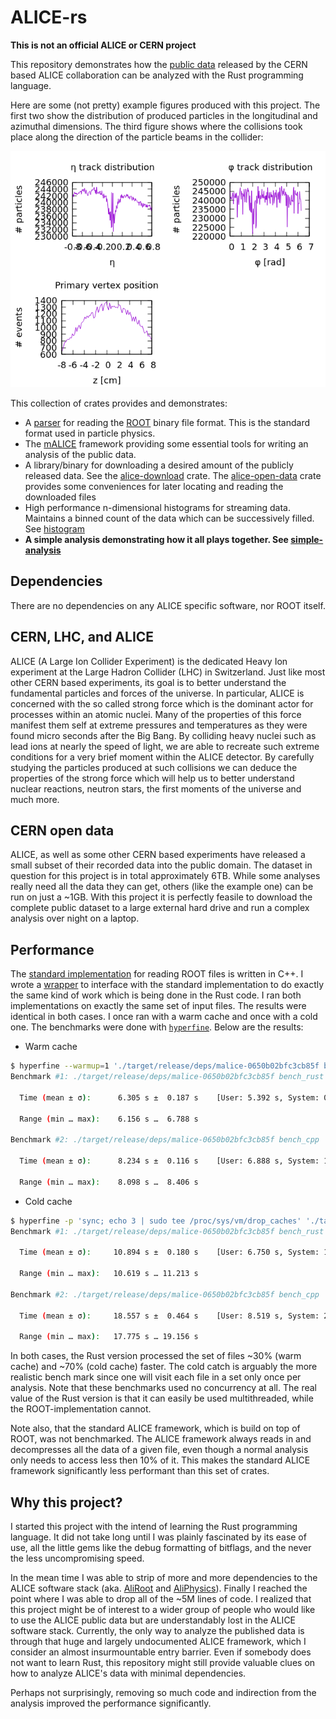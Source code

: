 # ALICE-rs #
**This is not an official ALICE or CERN project**


This repository demonstrates how the [public data](http://opendata.cern.ch/collection/ALICE-Reconstructed-Data) released by the CERN based ALICE collaboration can be analyzed with the Rust programming language.

Here are some (not pretty) example figures produced with this project. The first two show the distribution of produced particles in the longitudinal and azimuthal dimensions. The third figure shows where the collisions took place along the direction of the particle beams in the collider:

![result-plot](./examples/simple-analysis/result.png)

This collection of crates provides and demonstrates:
* A [parser](https://github.com/cbourjau/alice-rs/tree/master/root-io) for reading the [ROOT](https://root.cern.ch/) binary file format. This is the standard format used in particle physics.
* The [mALICE](https://github.com/cbourjau/alice-rs/tree/master/malice) framework providing some essential tools for writing an analysis of the public data.
* A library/binary for downloading a desired amount of the publicly released data. See the [alice-download](https://github.com/cbourjau/alice-rs/tree/master/alice-download) crate. The [alice-open-data](https://github.com/cbourjau/alice-rs/tree/master/alice-open-data) crate provides some conveniences for later locating and reading the downloaded files
* High performance n-dimensional histograms for streaming data.
  Maintains a binned count of the data which can be successively filled. See [histogram](https://github.com/cbourjau/alice-rs/tree/master/histogram)
* **A  simple analysis demonstrating how it all plays together. See [simple-analysis](https://github.com/cbourjau/alice-rs/tree/master/examples/simple-analysis)**

## Dependencies

There are no dependencies on any ALICE specific software, nor ROOT itself. 

## CERN, LHC, and ALICE

ALICE (A Large Ion Collider Experiment) is the dedicated Heavy Ion experiment at the Large Hadron Collider (LHC) in Switzerland. Just like most other CERN based experiments, its goal is to better understand the fundamental particles and forces of the universe. In particular, ALICE is concerned with the so called strong force which is the dominant actor for processes within an atomic nuclei. Many of the properties of this force manifest them self at extreme pressures and temperatures as they were found micro seconds after the Big Bang. By colliding heavy nuclei such as lead ions at nearly the speed of light, we are able to recreate such extreme conditions for a very brief moment within the ALICE detector. By carefully studying the particles produced at such collisions we can deduce the properties of the strong force which will help us to better understand nuclear reactions, neutron stars, the first moments of the universe and much more.

## CERN open data

ALICE, as well as some other CERN based experiments have released a small subset of their recorded data into the public domain. The dataset in question for this project is in total approximately 6TB. While some analyses really need all the data they can get, others (like the example one) can be run on just a ~1GB. With this project it is perfectly feasile to download the complete public dataset to a large external hard drive and run a complex analysis over night on a laptop.

## Performance

The [standard implementation]((https://root.cern.ch/)) for reading ROOT files is written in C++. I wrote a [wrapper](https://github.com/cbourjau/alice-sys) to interface with the standard implementation to do exactly the same kind of work which is being done in the Rust code. I ran both implementations on exactly the same set of input files. The results were identical in both cases. I once ran with a warm cache and once with a cold one. The benchmarks were done with [`hyperfine`](https://github.com/sharkdp/hyperfine). Below are the results:

- Warm cache
``` bash
$ hyperfine --warmup=1 './target/release/deps/malice-0650b02bfc3cb85f bench_rust' './target/release/deps/malice-0650b02bfc3cb85f bench_cpp'
Benchmark #1: ./target/release/deps/malice-0650b02bfc3cb85f bench_rust

  Time (mean ± σ):      6.305 s ±  0.187 s    [User: 5.392 s, System: 0.909 s]
 
  Range (min … max):    6.156 s …  6.788 s
 
Benchmark #2: ./target/release/deps/malice-0650b02bfc3cb85f bench_cpp

  Time (mean ± σ):      8.234 s ±  0.116 s    [User: 6.888 s, System: 1.347 s]
 
  Range (min … max):    8.098 s …  8.406 s
```

- Cold cache

``` bash
$ hyperfine -p 'sync; echo 3 | sudo tee /proc/sys/vm/drop_caches' './target/release/deps/malice-0650b02bfc3cb85f bench_rust' './target/release/deps/malice-0650b02bfc3cb85f bench_cpp'
Benchmark #1: ./target/release/deps/malice-0650b02bfc3cb85f bench_rust

  Time (mean ± σ):     10.894 s ±  0.180 s    [User: 6.750 s, System: 1.348 s]
 
  Range (min … max):   10.619 s … 11.213 s
 
Benchmark #2: ./target/release/deps/malice-0650b02bfc3cb85f bench_cpp

  Time (mean ± σ):     18.557 s ±  0.464 s    [User: 8.519 s, System: 2.691 s]
 
  Range (min … max):   17.775 s … 19.156 s

```

In both cases, the Rust version processed the set of files ~30% (warm cache) and ~70% (cold cache) faster. The cold catch is arguably the more realistic bench mark since one will visit each file in a set only once per analysis. Note that these benchmarks used no concurrency at all. The real value of the Rust version is that it can easily be used multithreaded, while the ROOT-implementation cannot.

Note also, that the standard ALICE framework, which is build on top of ROOT, was not benchmarked. The ALICE framework always reads in and decompresses all the data of a given file, even though a normal analysis only needs to access less then 10% of it. This makes the standard ALICE framework significantly less performant than this set of crates.

<!-- ### Having a parallel io thread with a FIFO buffer -->
<!-- In the standard framework, each collision is read in from disk and processed sequentially. ALICE-rs does these two things in separate threads using `chan`'s MPMC model which even comes with a buffer finite buffer. This is something which I would have dreaded to do in c++. In Rust it turned out to be a piece of cake in Rust. -->

<!-- ### A high performance n-dimensional histogram -->
<!-- Another performace boost This project also implements an n-dimensional histogram, which appears to be significantly faster than ROOT's alternative. This becomes especially important if a histogram has to be filled in nested loops (which is the case in the example analysis). -->


## Why this project?

I started this project with the intend of learning the Rust programming language. It did not take long until I was plainly fascinated by its ease of use, all the little gems like the debug formatting of bitflags, and the never the less uncompromising speed. 

In the mean time I was able to strip of more and more dependencies to the ALICE software stack (aka. [AliRoot](https://github.com/alisw/AliRoot) and [AliPhysics](https://github.com/alisw/AliPhysics)). Finally I reached the point where I was able to drop all of the ~5M lines of code.
I realized that this project might be of interest to a wider group of people who would like to use the ALICE public data but are understandably lost in the ALICE software stack. Currently, the only way to analyze the published data is through that huge and largely undocumented ALICE framework, which I consider an almost insurmountable entry barrier. Even if somebody does not want to learn Rust, this repository might still provide valuable clues on how to analyze ALICE's data with minimal dependencies.

Perhaps not surprisingly, removing so much code and indirection from the analysis improved the performance significantly. 

